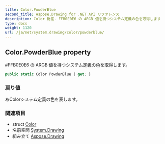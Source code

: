 ```yaml
---
title: Color.PowderBlue
second_title: Aspose.Drawing for .NET API リファレンス
description: Color 財産. FFB0E0E6 の ARGB 値を持つシステム定義の色を取得します
type: docs
weight: 1120
url: /ja/net/system.drawing/color/powderblue/
---
```

## Color.PowderBlue property

#FFB0E0E6 の ARGB 値を持つシステム定義の色を取得します。

```csharp
public static Color PowderBlue { get; }
```

### 戻り値

あColorシステム定義の色を表します。

### 関連項目

* struct [Color](../)
* 名前空間 [System.Drawing](../../color/)
* 組み立て [Aspose.Drawing](../../../)


